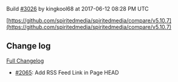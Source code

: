Build [#3026](https://circleci.com/gh/spiritedmedia/spiritedmedia/3026) by kingkool68 at 2017-06-12 08:28 PM UTC

[https://github.com/spiritedmedia/spiritedmedia/compare/v5.10.7](https://github.com/spiritedmedia/spiritedmedia/compare/v5.10.7)
## Change log
[Full Changelog](https://github.com/spiritedmedia/spiritedmedia/compare/v5.10.6...v5.10.7)

 - [#2065](https://github.com/spiritedmedia/spiritedmedia/pull/2065): Add RSS Feed Link in Page HEAD
